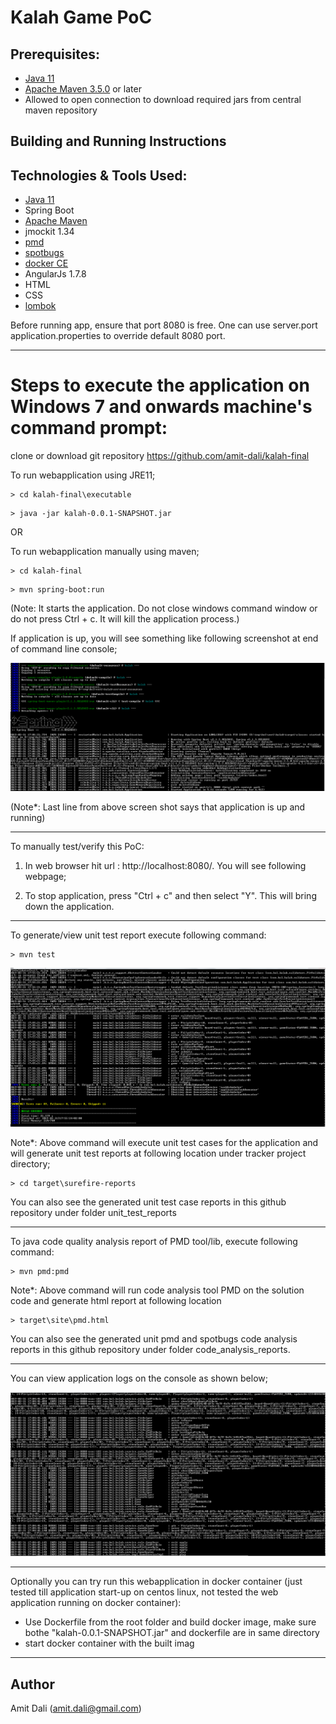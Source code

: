 # Kalah Game PoC

## Prerequisites:
* [Java 11](https://www.oracle.com/technetwork/java/javase/11-0-2-relnotes-5188746.html)
* [Apache Maven 3.5.0](https://maven.apache.org/download.cgi) or later
* Allowed to open connection to download required jars from central maven repository

## Building and Running Instructions

## Technologies & Tools Used:
* [Java 11](https://www.oracle.com/technetwork/java/javase/11-0-2-relnotes-5188746.html)
* Spring Boot
* [Apache Maven](https://maven.apache.org/download.cgi)
* jmockit 1.34
* [pmd](https://pmd.github.io/)
* [spotbugs](https://spotbugs.github.io/)
* [docker CE](https://docs.docker.com/engine/release-notes/)
* AngularJs 1.7.8
* HTML
* CSS
* [lombok](https://projectlombok.org/)

Before running app, ensure that port 8080 is free. One can use server.port application.properties to override default 8080 port.

---

# Steps to execute the application on Windows 7 and onwards machine's command prompt:

clone or download git repository https://github.com/amit-dali/kalah-final 

To run webapplication using JRE11;

```
> cd kalah-final\executable
```

```
> java -jar kalah-0.0.1-SNAPSHOT.jar
```

OR

To run webapplication manually using maven;

```
> cd kalah-final
```

```
> mvn spring-boot:run 
```

(Note: It starts the application. Do not close windows command window or do not press Ctrl + c. It will kill the application process.)

If application is up, you will see something like following screenshot at end of command line console;

![mvn spring-boot-run](readme_img/mvn_spring-boot-run.png "mvn spring-boot:run exepected output")

(Note*: Last line from above screen shot says that application is up and running)

------

To manually test/verify this PoC:
 
1) In web browser hit url : http://localhost:8080/. You will see following webpage;

2) To stop application, press "Ctrl + c" and then select "Y". This will bring down the application. 

-------

To generate/view unit test report execute following command:

```
> mvn test
```
![unti_test_result_summary](readme_img/unit_test_execute.png "Screenshot of unit test execution")

Note*: Above command will execute unit test cases for the application and will generate unit test reports at following location under tracker project directory;

```
> cd target\surefire-reports
```

You can also see the generated unit test case reports in this github repository under folder unit_test_reports

---

To java code quality analysis report of PMD tool/lib, execute following command:

```
> mvn pmd:pmd
```

Note*: Above command will run code analysis tool PMD on the solution code and generate html report at following location

```
> target\site\pmd.html
```

You can also see the generated unit pmd and spotbugs code analysis reports in this github repository under folder code_analysis_reports.

---

You can view application logs on the console as shown below;

![logs_on_console_for_this_app](readme_img/logs_on_console_for_this_app.png "Screenshot of application logs")

------

Optionally you can try run this webapplication in docker container (just tested till application start-up on centos linux, not tested the web application running on docker container):

* Use Dockerfile from the root folder and build docker image, make sure bothe "kalah-0.0.1-SNAPSHOT.jar" and dockerfile are in same directory 
* start docker container with the built imag
------

## Author
Amit Dali (amit.dali@gmail.com)



